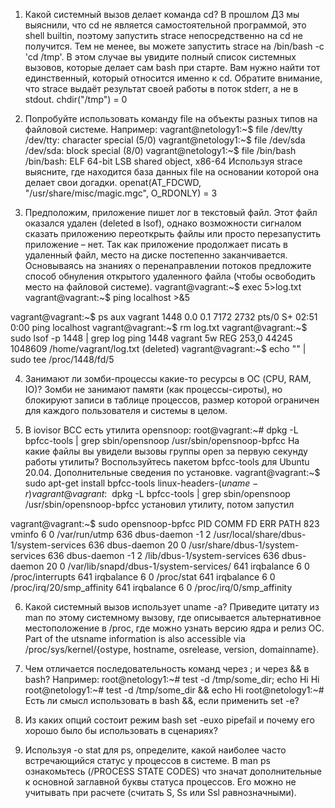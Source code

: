 1. Какой системный вызов делает команда cd? В прошлом ДЗ мы выяснили, что cd не является самостоятельной программой, это shell builtin, поэтому запустить strace непосредственно на cd не получится. Тем не менее, вы можете запустить strace на /bin/bash -c 'cd /tmp'. В этом случае вы увидите полный список системных вызовов, которые делает сам bash при старте. Вам нужно найти тот единственный, который относится именно к cd. Обратите внимание, что strace выдаёт результат своей работы в поток stderr, а не в stdout.
chdir("/tmp")                           = 0

2. Попробуйте использовать команду file на объекты разных типов на файловой системе. Например:
vagrant@netology1:~$ file /dev/tty
/dev/tty: character special (5/0)
vagrant@netology1:~$ file /dev/sda
/dev/sda: block special (8/0)
vagrant@netology1:~$ file /bin/bash
/bin/bash: ELF 64-bit LSB shared object, x86-64
Используя strace выясните, где находится база данных file на основании которой она делает свои догадки.
openat(AT_FDCWD, "/usr/share/misc/magic.mgc", O_RDONLY) = 3

3. Предположим, приложение пишет лог в текстовый файл. Этот файл оказался удален (deleted в lsof), однако возможности сигналом сказать приложению переоткрыть файлы или просто перезапустить приложение – нет. Так как приложение продолжает писать в удаленный файл, место на диске постепенно заканчивается. Основываясь на знаниях о перенаправлении потоков предложите способ обнуления открытого удаленного файла (чтобы освободить место на файловой системе).
vagrant@vagrant:~$ exec 5>log.txt
vagrant@vagrant:~$ ping localhost >&5

vagrant@vagrant:~$ ps aux
vagrant     1448  0.0  0.1   7172  2732 pts/0    S+   02:51   0:00 ping localhost
vagrant@vagrant:~$ rm log.txt
vagrant@vagrant:~$ sudo lsof -p 1448 | grep log
ping    1448 vagrant    5w   REG  253,0    44245 1048609 /home/vagrant/log.txt (deleted)
vagrant@vagrant:~$ echo "" | sudo tee /proc/1448/fd/5

4. Занимают ли зомби-процессы какие-то ресурсы в ОС (CPU, RAM, IO)?
Зомби не занимают памяти (как процессы-сироты), но блокируют записи в таблице процессов, размер которой ограничен для каждого пользователя и системы в целом.

5. В iovisor BCC есть утилита opensnoop:
root@vagrant:~# dpkg -L bpfcc-tools | grep sbin/opensnoop
/usr/sbin/opensnoop-bpfcc
На какие файлы вы увидели вызовы группы open за первую секунду работы утилиты? Воспользуйтесь пакетом bpfcc-tools для Ubuntu 20.04. Дополнительные сведения по установке.
vagrant@vagrant:~$ sudo apt-get install bpfcc-tools linux-headers-$(uname -r)
vagrant@vagrant:~$ dpkg -L bpfcc-tools | grep sbin/opensnoop
/usr/sbin/opensnoop-bpfcc
установил утилиту, потом запустил

vagrant@vagrant:~$ sudo opensnoop-bpfcc
PID    COMM               FD ERR PATH
823    vminfo              6   0 /var/run/utmp
636    dbus-daemon        -1   2 /usr/local/share/dbus-1/system-services
636    dbus-daemon        20   0 /usr/share/dbus-1/system-services
636    dbus-daemon        -1   2 /lib/dbus-1/system-services
636    dbus-daemon        20   0 /var/lib/snapd/dbus-1/system-services/
641    irqbalance          6   0 /proc/interrupts
641    irqbalance          6   0 /proc/stat
641    irqbalance          6   0 /proc/irq/20/smp_affinity
641    irqbalance          6   0 /proc/irq/0/smp_affinity

6. Какой системный вызов использует uname -a? Приведите цитату из man по этому системному вызову, где описывается альтернативное местоположение в /proc, где можно узнать версию ядра и релиз ОС.
Part of the utsname information is also accessible via /proc/sys/kernel/{ostype, hostname, osrelease, version,
       domainname}.

7. Чем отличается последовательность команд через ; и через && в bash? Например:
root@netology1:~# test -d /tmp/some_dir; echo Hi
Hi
root@netology1:~# test -d /tmp/some_dir && echo Hi
root@netology1:~#
Есть ли смысл использовать в bash &&, если применить set -e?

8. Из каких опций состоит режим bash set -euxo pipefail и почему его хорошо было бы использовать в сценариях?

9. Используя -o stat для ps, определите, какой наиболее часто встречающийся статус у процессов в системе. В man ps ознакомьтесь (/PROCESS STATE CODES) что значат дополнительные к основной заглавной буквы статуса процессов. Его можно не учитывать при расчете (считать S, Ss или Ssl равнозначными).
